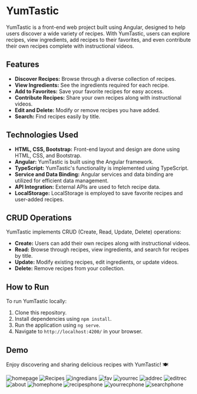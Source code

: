 # YumTastic

YumTastic is a front-end web project built using Angular, designed to help users discover a wide variety of recipes. With YumTastic, users can explore recipes, view ingredients, add recipes to their favorites, and even contribute their own recipes complete with instructional videos.

## Features

- **Discover Recipes:** Browse through a diverse collection of recipes.
- **View Ingredients:** See the ingredients required for each recipe.
- **Add to Favorites:** Save your favorite recipes for easy access.
- **Contribute Recipes:** Share your own recipes along with instructional videos.
- **Edit and Delete:** Modify or remove recipes you have added.
- **Search:** Find recipes easily by title.

## Technologies Used

- **HTML, CSS, Bootstrap:** Front-end layout and design are done using HTML, CSS, and Bootstrap.
- **Angular:** YumTastic is built using the Angular framework.
- **TypeScript:** YumTastic's functionality is implemented using TypeScript.
- **Service and Data Binding:** Angular services and data binding are utilized for efficient data management.
- **API Integration:** External APIs are used to fetch recipe data.
- **LocalStorage:** LocalStorage is employed to save favorite recipes and user-added recipes.


## CRUD Operations

YumTastic implements CRUD (Create, Read, Update, Delete) operations:

- **Create:** Users can add their own recipes along with instructional videos.
- **Read:** Browse through recipes, view ingredients, and search for recipes by title.
- **Update:** Modify existing recipes, edit ingredients, or update videos.
- **Delete:** Remove recipes from your collection.

## How to Run

To run YumTastic locally:

1. Clone this repository.
2. Install dependencies using `npm install`.
3. Run the application using `ng serve`.
4. Navigate to `http://localhost:4200/` in your browser.

## Demo
Enjoy discovering and sharing delicious recipes with YumTastic! 🍽️

![homepage](https://github.com/mo-ibrahim22/YumTastic/assets/125498637/5a4ba051-f859-478b-a319-b1b032499966)
![Recipes](https://github.com/mo-ibrahim22/YumTastic/assets/125498637/14d138b9-70c6-4a0e-836c-bfcb4d39396d)
![ingredians](https://github.com/mo-ibrahim22/YumTastic/assets/125498637/7ea39927-b75a-4a5e-a225-6583b46dacc4)
![fav](https://github.com/mo-ibrahim22/YumTastic/assets/125498637/b0322612-1665-47ac-bb1d-176657d9df38)
![yourrec](https://github.com/mo-ibrahim22/YumTastic/assets/125498637/a3fc15b4-88b9-4797-a08c-5b858cf0b783)
![addrec](https://github.com/mo-ibrahim22/YumTastic/assets/125498637/d783a09c-5008-402b-aad7-37a0ac82132c)
![editrec](https://github.com/mo-ibrahim22/YumTastic/assets/125498637/fa70541b-139e-4707-a0d2-c87e7d432e91)
![about](https://github.com/mo-ibrahim22/YumTastic/assets/125498637/a50ed957-7c73-45d8-b396-790516b1c3c3)
![homephone](https://github.com/mo-ibrahim22/YumTastic/assets/125498637/4ece2cad-333e-4f9a-9318-4ef9e1491f7f)
![recipesphone](https://github.com/mo-ibrahim22/YumTastic/assets/125498637/86462761-05b1-4e7f-a23c-100e690de5ac)
![yourrecphone](https://github.com/mo-ibrahim22/YumTastic/assets/125498637/1e7ea147-a7bc-40af-ac43-f4036332495e)
![searchphone](https://github.com/mo-ibrahim22/YumTastic/assets/125498637/9eb9470d-7731-4386-b0c9-cebe485eaaf2)


